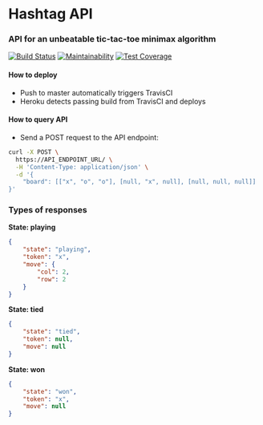 # Hashtag API
### API for an unbeatable tic-tac-toe minimax algorithm

[![Build Status](https://travis-ci.org/nateinaction/hashtag-api.svg?branch=master)](https://travis-ci.org/nateinaction/hashtag-api)
[![Maintainability](https://api.codeclimate.com/v1/badges/8b92aa472debf9d246f9/maintainability)](https://codeclimate.com/github/nateinaction/hashtag-api/maintainability)
[![Test Coverage](https://api.codeclimate.com/v1/badges/8b92aa472debf9d246f9/test_coverage)](https://codeclimate.com/github/nateinaction/hashtag-api/test_coverage)

#### How to deploy

- Push to master automatically triggers TravisCI
- Heroku detects passing build from TravisCI and deploys

#### How to query API

- Send a POST request to the API endpoint:

```bash
curl -X POST \
  https://API_ENDPOINT_URL/ \
  -H 'Content-Type: application/json' \
  -d '{
	"board": [["x", "o", "o"], [null, "x", null], [null, null, null]]
}'
```

### Types of responses

**State: playing**

```json
{
    "state": "playing",
    "token": "x",
    "move": {
        "col": 2,
        "row": 2
    }
}
```

**State: tied**

```json
{
    "state": "tied",
    "token": null,
    "move": null
}
```

**State: won**

```json
{
    "state": "won",
    "token": "x",
    "move": null
}
```
